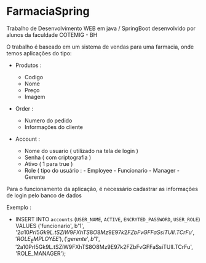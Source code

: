 # FarmaciaSpring
Trabalho de Desenvolvimento WEB em java / SpringBoot desenvolvido por alunos da faculdade COTEMIG - BH

O trabalho é baseado em um sistema de vendas para uma farmacia, onde temos aplicações do tipo:

- Produtos :
  - Codigo
  - Nome
  - Preço
  - Imagem
  
- Order : 
  - Numero do pedido
  - Informações do cliente
   
- Account :
  - Nome do usuario ( utilizado na tela de login )
  - Senha ( com criptografia )
  - Ativo ( 1 para true )
  - Role ( tipo do usuário :
            - Employee - Funcionario
            - Manager - Gerente
                
Para o funcionamento da aplicação, é necessário cadastrar as informações de login pelo banco de dados

Exemplo : 
  - INSERT INTO `accounts` (`USER_NAME`, `ACTIVE`, `ENCRYTED_PASSWORD`, `USER_ROLE`) VALUES
    ('funcionario', b'1', '$2a$10$PrI5Gk9L.tSZiW9FXhTS8O8Mz9E97k2FZbFvGFFaSsiTUIl.TCrFu', 'ROLE_EMPLOYEE'),
    ('gerente', b'1', '$2a$10$PrI5Gk9L.tSZiW9FXhTS8O8Mz9E97k2FZbFvGFFaSsiTUIl.TCrFu', 'ROLE_MANAGER');
